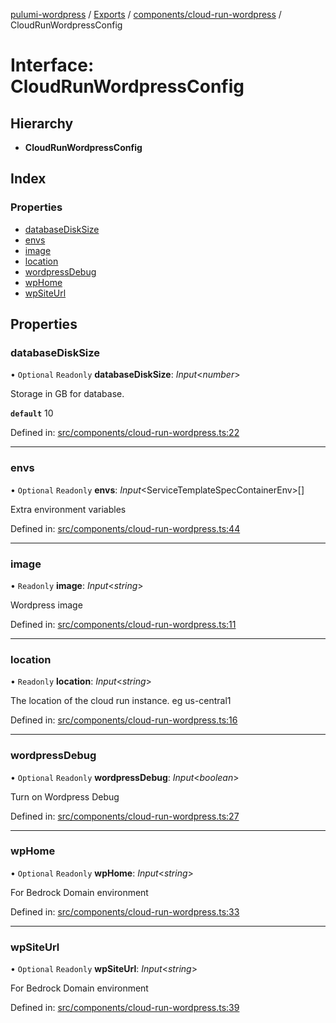[pulumi-wordpress](../README.md) / [Exports](../modules.md) / [components/cloud-run-wordpress](../modules/components_cloud_run_wordpress.md) / CloudRunWordpressConfig

# Interface: CloudRunWordpressConfig

## Hierarchy

* **CloudRunWordpressConfig**

## Index

### Properties

* [databaseDiskSize](components_cloud_run_wordpress.cloudrunwordpressconfig.md#databasedisksize)
* [envs](components_cloud_run_wordpress.cloudrunwordpressconfig.md#envs)
* [image](components_cloud_run_wordpress.cloudrunwordpressconfig.md#image)
* [location](components_cloud_run_wordpress.cloudrunwordpressconfig.md#location)
* [wordpressDebug](components_cloud_run_wordpress.cloudrunwordpressconfig.md#wordpressdebug)
* [wpHome](components_cloud_run_wordpress.cloudrunwordpressconfig.md#wphome)
* [wpSiteUrl](components_cloud_run_wordpress.cloudrunwordpressconfig.md#wpsiteurl)

## Properties

### databaseDiskSize

• `Optional` `Readonly` **databaseDiskSize**: *Input*<*number*\>

Storage in GB for database.

**`default`** 10

Defined in: [src/components/cloud-run-wordpress.ts:22](https://github.com/cobraz/pulumi-wordpress/blob/5b7aa29/src/components/cloud-run-wordpress.ts#L22)

___

### envs

• `Optional` `Readonly` **envs**: *Input*<ServiceTemplateSpecContainerEnv\>[]

Extra environment variables

Defined in: [src/components/cloud-run-wordpress.ts:44](https://github.com/cobraz/pulumi-wordpress/blob/5b7aa29/src/components/cloud-run-wordpress.ts#L44)

___

### image

• `Readonly` **image**: *Input*<*string*\>

Wordpress image

Defined in: [src/components/cloud-run-wordpress.ts:11](https://github.com/cobraz/pulumi-wordpress/blob/5b7aa29/src/components/cloud-run-wordpress.ts#L11)

___

### location

• `Readonly` **location**: *Input*<*string*\>

The location of the cloud run instance. eg us-central1

Defined in: [src/components/cloud-run-wordpress.ts:16](https://github.com/cobraz/pulumi-wordpress/blob/5b7aa29/src/components/cloud-run-wordpress.ts#L16)

___

### wordpressDebug

• `Optional` `Readonly` **wordpressDebug**: *Input*<*boolean*\>

Turn on Wordpress Debug

Defined in: [src/components/cloud-run-wordpress.ts:27](https://github.com/cobraz/pulumi-wordpress/blob/5b7aa29/src/components/cloud-run-wordpress.ts#L27)

___

### wpHome

• `Optional` `Readonly` **wpHome**: *Input*<*string*\>

For Bedrock
Domain environment

Defined in: [src/components/cloud-run-wordpress.ts:33](https://github.com/cobraz/pulumi-wordpress/blob/5b7aa29/src/components/cloud-run-wordpress.ts#L33)

___

### wpSiteUrl

• `Optional` `Readonly` **wpSiteUrl**: *Input*<*string*\>

For Bedrock
Domain environment

Defined in: [src/components/cloud-run-wordpress.ts:39](https://github.com/cobraz/pulumi-wordpress/blob/5b7aa29/src/components/cloud-run-wordpress.ts#L39)
